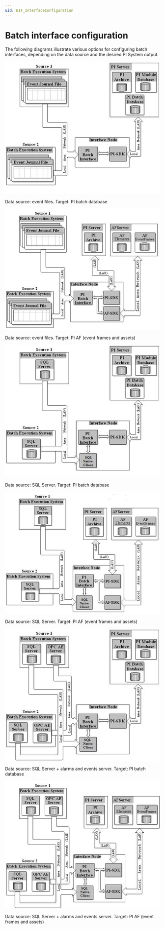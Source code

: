 ```yaml
---
uid: BIF_InterfaceConfiguration
---
```


# Batch interface configuration

<!-- Interface-specific framework topic. Customize this topic for your interface. Remove the diagrams that don't apply -->

The following diagrams illustrate various options for configuring batch interfaces, depending on the data source and the desired PI System output.

![Interfacemodes](../images/batch-interface-configuration-1.png)

Data source: event files. Target: PI batch database

![Interfacemodes](../images/batch-interface-configuration-2.png)

Data source: event files. Target: PI AF (event frames and assets)

![Interfacemodes](../images/batch-interface-configuration-3.png)

Data source: SQL Server. Target: PI batch database

![Interfacemodes](../images/batch-interface-configuration-4.png)

Data source: SQL Server. Target: PI AF (event frames and assets)

![Interfacemodes](../images/batch-interface-configuration-5.png)

Data source: SQL Server + alarms and events server. Target: PI batch database

![Interfacemodes](../images/batch-interface-configuration-6.png)

Data source: SQL Server + alarms and events server. Target: PI AF (event frames and assets)
